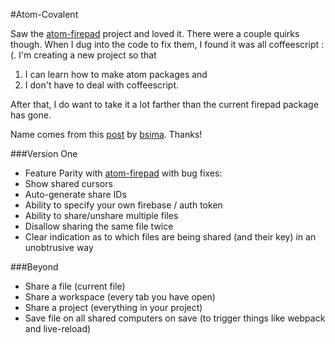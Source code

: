 #Atom-Covalent

Saw the [atom-firepad] project and loved it. There were a couple quirks though. When I dug into the code to fix them, I found it was all coffeescript :(. I'm creating a new project so that

1. I can learn how to make atom packages and
2. I don't have to deal with coffeescript.

After that, I do want to take it a lot farther than the current firepad package has gone.

Name comes from this [post] by [bsima]. Thanks!

###Version One
- Feature Parity with [atom-firepad] with bug fixes:
 - Show shared cursors
 - Auto-generate share IDs
 - Ability to specify your own firebase / auth token
 - Ability to share/unshare multiple files
 - Disallow sharing the same file twice
 - Clear indication as to which files are being shared (and their key) in an unobtrusive way

###Beyond
- Share a file (current file)
- Share a workspace (every tab you have open)
- Share a project (everything in your project)
- Save file on all shared computers on save (to trigger things like webpack and live-reload)

[post]: https://news.ycombinator.com/item?id=7317042
[bsima]: https://news.ycombinator.com/user?id=bsima
[atom-firepad]: https://github.com/firebase/atom-firepad
